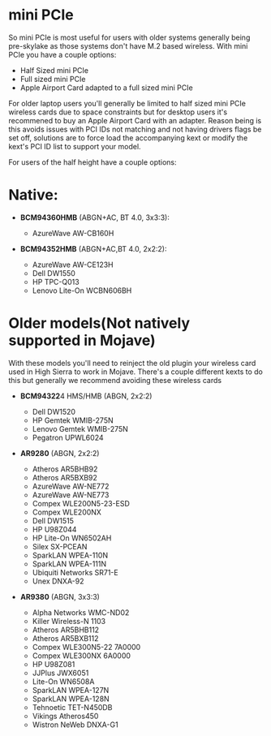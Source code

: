 # mini PCIe

So mini PCIe is most useful for users with older systems generally being pre-skylake as those systems don't have M.2 based wireless. With mini PCIe you have a couple options:

* Half Sized mini PCIe
* Full sized mini PCIe
* Apple Airport Card adapted to a full sized mini PCIe

For older laptop users you'll generally be limited to half sized mini PCIe wireless cards due to space constraints but for desktop users it's recommened to buy an Apple Airport Card with an adapter. Reason being is this avoids issues with PCI IDs not matching and not having drivers flags be set off, solutions are to force load the accompanying kext or modify the kext's PCI ID list to support your model.


For users of the half height have a couple options:


# Native:

* **BCM94360HMB** (ABGN+AC, BT 4.0, 3x3:3):

   * AzureWave AW-CB160H
   
* **BCM94352HMB** (ABGN+AC,BT 4.0, 2x2:2):

   * AzureWave AW-CE123H
   * Dell DW1550
   * HP TPC-Q013
   * Lenovo Lite-On WCBN606BH

# Older models(Not natively supported in Mojave)

With these models you'll need to reinject the old plugin your wireless card used in High Sierra to work in Mojave. There's a couple different kexts to do this but generally we recommend avoiding these wireless cards

* **BCM94322**4 HMS/HMB (ABGN, 2x2:2)
   * Dell DW1520
   * HP Gemtek WMIB-275N 
   * Lenovo Gemtek WMIB-275N
   * Pegatron UPWL6024
   
* **AR9280** (ABGN, 2x2:2)

   * Atheros AR5BHB92
   * Atheros AR5BXB92
   * AzureWave AW-NE772
   * AzureWave AW-NE773
   * Compex WLE200N5-23-ESD
   * Compex WLE200NX
   * Dell DW1515
   * HP U98Z044
   * HP Lite-On WN6502AH
   * Silex SX-PCEAN
   * SparkLAN WPEA-110N
   * SparkLAN WPEA-111N
   * Ubiquiti Networks SR71-E
   * Unex DNXA-92

* **AR9380** (ABGN, 3x3:3)
   * Alpha Networks WMC-ND02
   * Killer Wireless-N 1103
   * Atheros AR5BHB112
   * Atheros AR5BXB112
   * Compex WLE300N5-22 7A0000
   * Compex WLE300NX 6A0000
   * HP U98Z081
   * JJPlus JWX6051
   * Lite-On WN6508A
   * SparkLAN WPEA-127N
   * SparkLAN WPEA-128N
   * Tehnoetic TET-N450DB
   * Vikings Atheros450
   * Wistron NeWeb DNXA-G1
